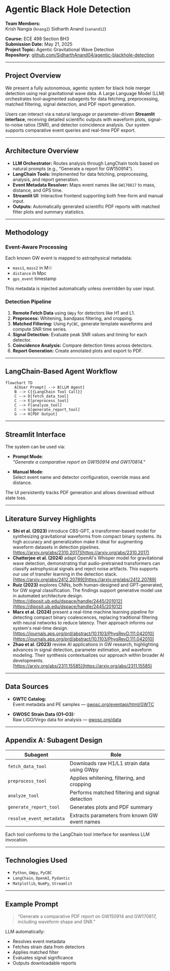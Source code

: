 
# Agentic Black Hole Detection

**Team Members:**  
Krish Nangia (`knang2`)
Sidharth Anand (`sanand12`)  

**Course:** ECE 498 Section BH3  
**Submission Date:** May 21, 2025  
**Project Topic:** Agentic Gravitational Wave Detection  
**Repository:** [github.com/SidharthAnand04/agentic-blackhole-detection](https://github.com/SidharthAnand04/agentic-blackhole-detection)

---

## Project Overview

We present a fully autonomous, agentic system for black hole merger detection using real gravitational wave data. A Large Language Model (LLM) orchestrates tool-augmented subagents for data fetching, preprocessing, matched filtering, signal detection, and PDF report generation.

Users can interact via a natural language or parameter-driven **Streamlit interface**, receiving detailed scientific outputs with waveform plots, signal-to-noise ratios (SNR), and detector coincidence analysis. Our system supports comparative event queries and real-time PDF export.

---

## Architecture Overview

- **LLM Orchestrator:** Routes analysis through LangChain tools based on natural prompts (e.g., “Generate a report for GW150914”).
- **LangChain Tools:** Implemented for data fetching, preprocessing, analysis, and report generation.
- **Event Metadata Resolver:** Maps event names like `GW170817` to mass, distance, and GPS time.
- **Streamlit UI:** Interactive frontend supporting both free-form and manual input.
- **Outputs:** Automatically generated scientific PDF reports with matched filter plots and summary statistics.

---

## Methodology

### Event-Aware Processing
Each known GW event is mapped to astrophysical metadata:
- `mass1`, `mass2` in M☉
- `distance` in Mpc
- `gps_event` timestamp

This metadata is injected automatically unless overridden by user input.

### Detection Pipeline
1. **Remote Fetch Data** using `GWpy` for detectors like H1 and L1.
2. **Preprocess:** Whitening, bandpass filtering, and cropping.
3. **Matched Filtering:** Using `PyCBC`, generate template waveforms and compute SNR time series.
4. **Signal Detection:** Evaluate peak SNR values and timing for each detector.
5. **Coincidence Analysis:** Compare detection times across detectors.
6. **Report Generation:** Create annotated plots and export to PDF.

---

## LangChain-Based Agent Workflow

```mermaid
flowchart TD
    A[User Prompt] --> B[LLM Agent]
    B --> C{{LangChain Tool Call}}
    C --> D[fetch_data_tool]
    C --> E[preprocess_tool]
    C --> F[analyze_tool]
    C --> G[generate_report_tool]
    G --> H[PDF Output]
```

---

## Streamlit Interface

The system can be used via:

- **Prompt Mode**:  
  _"Generate a comparative report on GW150914 and GW170814."_

- **Manual Mode**:  
  Select event name and detector configuration, override mass and distance.

The UI persistently tracks PDF generation and allows download without state loss.

---

## Literature Survey Highlights

- **Shi et al. (2023)** introduce CBS-GPT, a transformer-based model for synthesizing gravitational waveforms from compact binary systems. Its high accuracy and generalization make it ideal for augmenting waveform datasets in detection pipelines.  
  [https://arxiv.org/abs/2310.2017](https://arxiv.org/abs/2310.2017)
- **Chatterjee et al. (2024)** adapt OpenAI's Whisper model for gravitational wave detection, demonstrating that audio-pretrained transformers can classify astrophysical signals and reject noise artifacts. This supports our use of transfer learning in the detection stack.  
  [https://arxiv.org/abs/2412.20789](https://arxiv.org/abs/2412.20789)
- **Ruiz (2023)** explores CNNs, both human-designed and GPT-generated, for GW signal classification. The findings support generative model use in automated architecture design.  
  [https://diposit.ub.edu/dspace/handle/2445/201012](https://diposit.ub.edu/dspace/handle/2445/201012)
- **Marx et al. (2024)** present a real-time machine learning pipeline for detecting compact binary coalescences, replacing traditional filtering with neural networks to reduce latency. Their approach informs our system's real-time design.  
  [https://journals.aps.org/prd/abstract/10.1103/PhysRevD.111.042010](https://journals.aps.org/prd/abstract/10.1103/PhysRevD.111.042010)
- **Zhao et al. (2023)** review AI applications in GW research, highlighting advances in signal detection, parameter estimation, and waveform modeling. Their synthesis contextualizes our approach within broader AI developments.  
  [https://arxiv.org/abs/2311.15585](https://arxiv.org/abs/2311.15585)

---

## Data Sources

- **GWTC Catalog:**  
  Event metadata and PE samples — [gwosc.org/eventapi/html/GWTC](https://gwosc.org/eventapi/html/GWTC)

- **GWOSC Strain Data (O1–O3):**  
  Raw LIGO/Virgo data for analysis — [gwosc.org/data](https://gwosc.org/data)

---

## Appendix A: Subagent Design

| Subagent           | Role                                                                 |
|--------------------|----------------------------------------------------------------------|
| `fetch_data_tool`  | Downloads raw H1/L1 strain data using GWpy                          |
| `preprocess_tool`  | Applies whitening, filtering, and cropping                          |
| `analyze_tool`     | Performs matched filtering and signal detection                     |
| `generate_report_tool` | Generates plots and PDF summary                                |
| `resolve_event_metadata` | Extracts parameters from known GW event names               |

Each tool conforms to the LangChain tool interface for seamless LLM invocation.

---

## Technologies Used

- `Python`, `GWpy`, `PyCBC`
- `LangChain`, `OpenAI`, `Pydantic`
- `Matplotlib`, `NumPy`, `Streamlit`

---

## Example Prompt

> “Generate a comparative PDF report on GW150914 and GW170817, including waveform shape and SNR.”

LLM automatically:
- Resolves event metadata
- Fetches strain data from detectors
- Applies matched filter
- Evaluates signal significance
- Outputs downloadable reports

